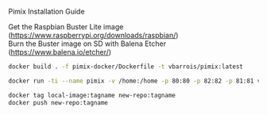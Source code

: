 Pimix Installation Guide

Get the Raspbian Buster Lite image (https://www.raspberrypi.org/downloads/raspbian/)\
Burn the Buster image on SD with Balena Etcher (https://www.balena.io/etcher/)




```sh
docker build . -f pimix-docker/Dockerfile -t vbarrois/pimix:latest
```

```sh
docker run -ti --name pimix -v /home:/home -p 80:80 -p 82:82 -p 81:81 vbarrois/pimix:latest
```

```sh
docker tag local-image:tagname new-repo:tagname
docker push new-repo:tagname
```
